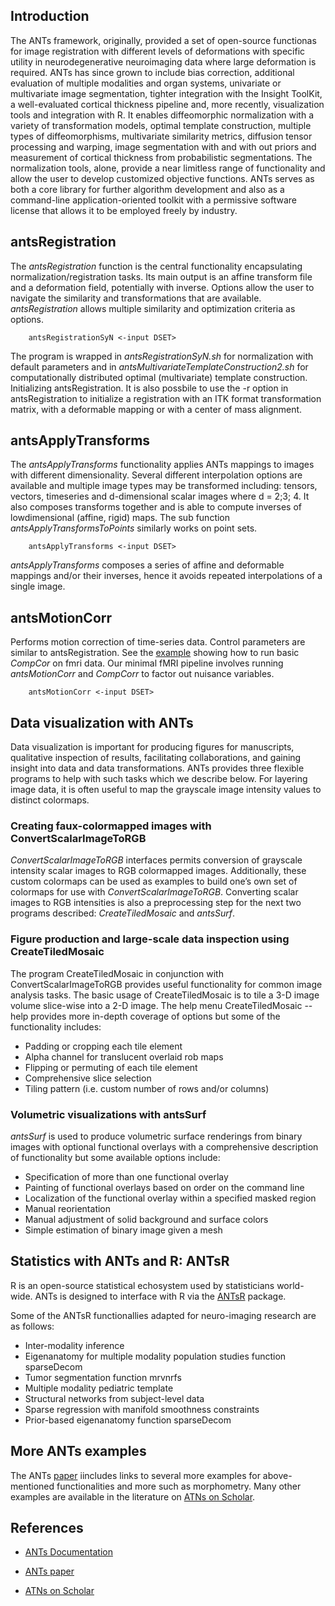 ## Introduction

The ANTs framework, originally, provided a set of open-source functionas for image registration with different levels of deformations with specific utility in neurodegenerative neuroimaging data where large deformation is required. ANTs has since grown to include bias correction, additional evaluation of multiple modalities and organ systems, univariate or multivariate image segmentation, tighter integration with the Insight ToolKit, a well-evaluated cortical thickness pipeline and, more recently, visualization tools and integration with R. It enables diffeomorphic normalization with a variety of transformation models, optimal template construction, multiple types of diffeomorphisms, multivariate similarity metrics, diffusion tensor processing and warping, image segmentation with and with out priors and measurement of cortical thickness from probabilistic segmentations. The normalization tools, alone, provide a near limitless range of functionality and allow the user to develop customized objective functions. ANTs serves as both a core library for further algorithm development and also as a command-line application-oriented toolkit with a permissive software license that allows it to be employed freely by industry.  

## antsRegistration 
The *antsRegistration* function is the central functionality encapsulating normalization/registration tasks. Its main output is an affine transform file and a deformation field, potentially with inverse. Options allow the user to navigate the similarity and transformations that are available. *antsRegistration* allows multiple similarity and optimization criteria as options. 

  
        antsRegistrationSyN <-input DSET>


The program is wrapped in *antsRegistrationSyN.sh* for normalization with default parameters and in *antsMultivariateTemplateConstruction2.sh* for computationally distributed optimal (multivariate) template construction. Initializing antsRegistration. It is also possbile to use the -r option in antsRegistration to initialize a registration with an ITK format transformation matrix, with a deformable mapping or with a center of mass alignment. 

##  antsApplyTransforms 

The *antsApplyTransforms* functionality applies ANTs mappings to images with different dimensionality. Several different interpolation options are available and multiple image types may be transformed including: tensors, vectors, timeseries and d-dimensional scalar images where d = 2;3; 4. It also composes transforms together and is able to compute inverses of lowdimensional (affine, rigid) maps. The sub function *antsApplyTransformsToPoints* similarly works on point sets.

  
        antsApplyTransforms <-input DSET>


*antsApplyTransforms* composes a series of affine and deformable mappings and/or their inverses, hence it avoids repeated interpolations of a single image. 

##  antsMotionCorr 

Performs motion correction of time-series data. Control parameters are similar to antsRegistration. See the [example](http://stnava.github.io/fMRIANTs/) showing how to run basic *CompCor* on fmri data. Our minimal fMRI pipeline involves running *antsMotionCorr* and *CompCorr* to factor out nuisance variables.
  
        antsMotionCorr <-input DSET>


## Data visualization with ANTs

Data visualization is important for producing figures for manuscripts, qualitative inspection of results, facilitating collaborations, and gaining insight into data and data transformations. ANTs provides three flexible programs to help with such tasks which we describe below. For layering image data, it is often useful to map the grayscale image intensity values to distinct colormaps.

### Creating faux-colormapped images with ConvertScalarImageToRGB

*ConvertScalarImageToRGB* interfaces permits conversion of grayscale intensity scalar images to RGB colormapped images. Additionally, these custom colormaps can be used as examples to build one’s own set of colormaps for use with *ConvertScalarImageToRGB*. Converting scalar images to RGB intensities is also a preprocessing step for the next two programs described: *CreateTiledMosaic* and *antsSurf*.

### Figure production and large-scale data inspection using CreateTiledMosaic

The program CreateTiledMosaic in conjunction with ConvertScalarImageToRGB provides useful functionality for common image analysis tasks. The basic usage of CreateTiledMosaic is to tile a 3-D image volume slice-wise into a 2-D image. The help menu CreateTiledMosaic --help provides more in-depth coverage of options but some of the functionality includes:

+ Padding or cropping each tile element
+ Alpha channel for translucent overlaid rob maps
+ Flipping or permuting of each tile element
+ Comprehensive slice selection
+ Tiling pattern (i.e. custom number of rows and/or columns)

### Volumetric visualizations with antsSurf

*antsSurf* is used to produce volumetric surface renderings from binary images with optional functional overlays with a comprehensive description of functionality but some available options include:

+ Specification of more than one functional overlay
+ Painting of functional overlays based on order on the command line
+ Localization of the functional overlay within a specified masked region
+ Manual reorientation
+ Manual adjustment of solid background and surface colors 
+ Simple estimation of binary image given a mesh

## Statistics with ANTs and R: ANTsR
R is an open-source statistical echosystem used by statisticians world-wide. ANTs is designed to interface with R via the [ANTsR](https://github.com/ANTsX/ANTsR) package. 

Some of the ANTsR functionallies adapted for neuro-imaging research are as follows:

+ Inter-modality inference
+ Eigenanatomy for multiple modality population studies function sparseDecom
+ Tumor segmentation function mrvnrfs 
+ Multiple modality pediatric template 
+ Structural networks from subject-level data 
+ Sparse regression with manifold smoothness constraints 
+ Prior-based eigenanatomy function sparseDecom


## More ANTs examples
The ANTs [paper](http://journal.frontiersin.org/Journal/10.3389/fninf.2014.00044/abstract) iincludes links to several more examples for above-mentioned functionalities and more such as morphometry. Many other examples are available in the literature on [ATNs on Scholar](https://scholar.google.com/citations?user=ox-mhOkAAAAJ&hl=en).

## References

+ [ANTs Documentation](http://stnava.github.io/ANTs/)

+ [ANTs paper](http://journal.frontiersin.org/Journal/10.3389/fninf.2014.00044/abstract) 

+ [ATNs on Scholar](https://scholar.google.com/citations?user=ox-mhOkAAAAJ&hl=en)
